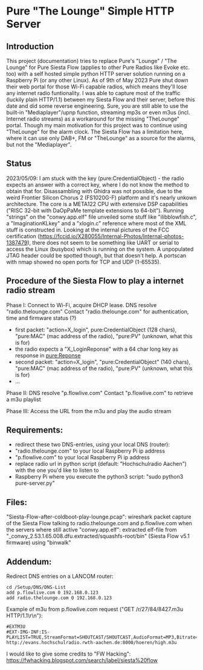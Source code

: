 # Pure "The Lounge" Simple HTTP Server

## Introduction
This project (documentation) tries to replace Pure's "Lounge" / "The Lounge" for Pure Siesta Flow (applies to other Pure Radios like Evoke etc. too) with a self hosted simple python HTTP server solution running on a Raspberry Pi (or any other Linux).
As of 9th of May 2023 Pure shut down their web portal for those Wi-Fi capable radios, which means they'll lose any internet radio funtionality.
I was able to capture most of the traffic (luckily plain HTTP/1.1) between my Siesta Flow and their server, before this date and did some reverse engineering.
Sure, you are still able to use the built-in "Mediaplayer"/upnp function, streaming mp3s or even m3us (incl. Internet radio streams) as a workaround for the missing "TheLounge" portal.
Though my main motivation for this project was to continue using "TheLounge" for the alarm clock. The Siesta Flow has a limitation here, where it can use only DAB+, FM or "TheLounge" as a source for the alarms, but not the "Mediaplayer".


## Status
2023/05/09: I am stuck with the key (pure:CredentialObject) - the radio expects an answer with a correct key, where I do not know the method to obtain that for.
Disassambling with Ghidra was not possible, due to the weird Frontier Silicon Chorus 2 (FS1020G-F) platform and it's nearly unkown architecture. The core is a META122 CPU with extensive DSP capabilities ("RISC 32-bit with DaOpPaMe template extensions to 64-bit").
Running "strings" on the "conwy.app.elf" file unveiled some stuff like "ilibblowfish.c", a "ImaginationKLkey" and a "xlogin.c" reference where most of the XML stuff is constructed in.
Looking at the internal pictures of the FCC certification (https://fccid.io/X280055/Internal-Photos/Internal-photos-1387479), there does not seem to be something like UART or serial to access the Linux (busybox) which is running on the system.
A unpopulated JTAG header could be spotted though, but that doesn't help.
A portscan with nmap showed no open ports for TCP and UDP (1-65535).

## Procedure of the Siesta Flow to play a internet radio stream

Phase I:
Connect to Wi-Fi, acquire DHCP lease.
DNS resolve "radio.thelounge.com"
Contact "radio.thelounge.com" for authentication, time and firmware status (?)
 - first packet: "action=X_login", pure:CredentialObject (128 chars), "pure:MAC" (mac address of the radio), "pure:PV" (unknown, what this is for)
 - the radio expects a "X_LoginReponse" with a 64 char long key as response in <pure:Reponse>
 - second packet: "action=X_login", "pure:CredentialObject" (140 chars), "pure:MAC" (mac address of the radio), "pure:PV" (unknown, what this is for)
 - ...
 
Phase II:
DNS resolve "p.flowlive.com"
Contact "p.flowlive.com" to retrieve a m3u playlist

Phase III:
Access the URL from the m3u and play the audio stream


## Requirements:
- redirect these two DNS-entries, using your local DNS (router):
 - "radio.thelounge.com" to your local Raspberry Pi ip address
 - "p.flowlive.com" to your local Raspberry Pi ip address
 - replace radio url in python script (default: "Hochschulradio Aachen") with the one you'd like to listen to
- Raspberry Pi where you execute the python3 script: "sudo python3 pure-server.py"

## Files:
"Siesta-Flow-after-coldboot-play-lounge.pcap": wireshark packet capture of the Siesta Flow talking to radio.thelounge.com and p.flowlive.com when the servers where still active
"conwy.app.elf": extracted elf-file from "_conwy_2.53.1.65.008.dfu.extracted/squashfs-root/bin" (Siesta Flow v5.1 firmware) using "binwalk"

## Addendum:

Redirect DNS entries on a LANCOM router:
```
cd /Setup/DNS/DNS-List
add p.flowlive.com 0 192.168.0.123
add radio.thelounge.com 0 192.168.0.123
```

Example of m3u from p.flowlive.com request ("GET /r/27/84/8427.m3u HTTP/1.1\r\n"):

```
#EXTM3U
#EXT-IMG-INF:IS-PLAYLIST=TRUE,StreamFormat=SHOUTCAST/SHOUTCAST,AudioFormat=MP3,Bitrate=128
http://evans.hochschulradio.rwth-aachen.de:8000/hoeren/high.m3u

```

I would like to give some credits to "FW Hacking": https://fwhacking.blogspot.com/search/label/siesta%20flow
